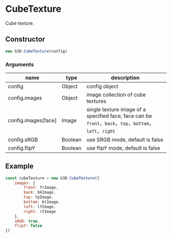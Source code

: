 # CubeTexture

Cube texture.

## Constructor

```javascript
new G3D.CubeTexture(config)
```

### Arguments

| name                | type    | description                                                                                             |
| ------------------- | ------- | ------------------------------------------------------------------------------------------------------- |
| config              | Object  | config object                                                                                           |
| config.images       | Object  | image collection of cube textures                                                                       |
| config.images[face] | Image   | single texture image of a specified face, face can be `front`，`back`，`top`，`bottom`，`left`，`right` |
| config.sRGB         | Boolean | use SRGB mode, default is false                                                                         |
| config.flipY        | Boolean | use flipY mode, default is false                                                                         |

## Example

```javascript
const cubeTexture = new G3D.CubeTexture({
    images: {
        front: frImage,
        back: bkImage,
        top: tpImage,
        bottom: btImage,
        left: lfImage,
        right: rtImage
    },
    sRGB: true,
    flipY: false
})
```